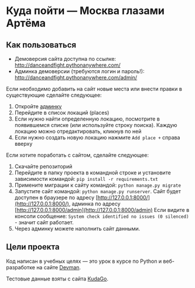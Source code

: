 # Куда пойти — Москва глазами Артёма

## Как пользоваться

* Демоверсия сайта доступна по ссылке: http://danceandfight.pythonanywhere.com/
* Админка демоверсии (требуются логин и пароль!): http://danceandfight.pythonanywhere.com/admin/

Если необходимо добавить на сайт новые места или внести правки в существующие сделайте следующее:
1. Откройте [админку](http://danceandfight.pythonanywhere.com/admin/)
2. Перейдите в список локаций (places)
3. Если нужно найти определенную локацию, посмотрите в появившемся списке (или используйте строку поиска). Каждую локацию можно отредактировать, кликнув по ней
4. Если нужно создать новую локацию нажмите `Add place +` справа вверху

Если хотите поработать с сайтом, сделайте следующее:

1. Скачайте репозиторий
2. Перейдите в папку проекта в командной строке и установите зависимости командой: `pip install -r requirements.txt`
3. Примените миграции к сайту командой: `python manage.py migrate`
4. Запустите сайт командой: `python manage.py runserver`. Сайт будет доступен в браузере по адресу [http://127.0.0.1:8000/](http://127.0.0.1:8000/), админка по адресу [http://127.0.0.1:8000/admin](http://127.0.0.1:8000/admin)
Если видите в консоли сообщение: `System check identified no issues (0 silenced)` - значит сайт работает.
5. Через админку можете наполнить сайт данными.

## Цели проекта

Код написан в учебных целях — это урок в курсе по Python и веб-разработке на сайте [Devman](https://dvmn.org).

Тестовые данные взяты с сайта [KudaGo](https://kudago.com).
